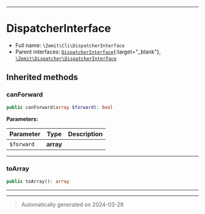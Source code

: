 ***

# DispatcherInterface





* Full name: `\Zemit\Cli\DispatcherInterface`
* Parent interfaces: [`DispatcherInterface`](https://docs.phalcon.io/latest/api/){:target="_blank"}, [`\Zemit\Dispatcher\DispatcherInterface`](../Dispatcher/DispatcherInterface.md)




## Inherited methods


### canForward



```php
public canForward(array $forward): bool
```








**Parameters:**

| Parameter | Type | Description |
|-----------|------|-------------|
| `$forward` | **array** |  |





***

### toArray



```php
public toArray(): array
```












***


***
> Automatically generated on 2024-03-28
